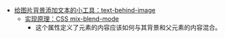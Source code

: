 - [给图片背景添加文本的小工具：text-behind-image](https://github.com/RexanWONG/text-behind-image)
	- [实现原理：CSS mix-blend-mode](https://x.com/YuTengjing/status/1841872627155271991)
		- 这个属性定义了元素的内容应该如何与其背景和父元素的内容混合。